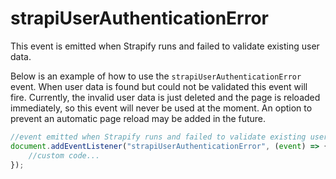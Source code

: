 # strapiUserAuthenticationError

This event is emitted when Strapify runs and failed to validate existing user data.

Below is an example of how to use the `strapiUserAuthenticationError` event. When user data is found but could not be validated this event will fire. Currently, the invalid user data is just deleted and the page is reloaded immediately, so this event will never be used at the moment. An option to prevent an automatic page reload may be added in the future.

```jsx
//event emitted when Strapify runs and failed to validate existing user data
document.addEventListener("strapiUserAuthenticationError", (event) => {
	//custom code...
});
```